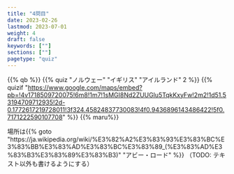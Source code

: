 ```yaml
---
title: "4問目"
date: 2023-02-26
lastmod: 2023-07-01
weight: 4
draft: false
keywords: [""]
sections: [""]
pagetype: "quiz"
---
```


{{% qb %}}
{{% quiz "ノルウェー" "イギリス" "アイルランド" 2 %}}
{{% quizif "https://www.google.com/maps/embed?pb=!4v1718509720075!6m8!1m7!1sMGI8Nd2ZUUGlu5TqkKxyFw!2m2!1d51.53194709712935!2d-0.1772617219728011!3f324.45824837730083!4f0.9436896143486422!5f0.7171222590107708" %}}
{{% maru%}}

<div class="googlemap-if ansarea transparent-area">
場所は{{% goto "https://ja.wikipedia.org/wiki/%E3%82%A2%E3%83%93%E3%83%BC%E3%83%BB%E3%83%AD%E3%83%BC%E3%83%89_(%E3%83%AD%E3%83%B3%E3%83%89%E3%83%B3)" "アビー・ロード" %}}
（TODO: テキスト以外も書けるようにする）
</div>

